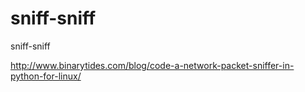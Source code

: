 sniff-sniff
===========

sniff-sniff



http://www.binarytides.com/blog/code-a-network-packet-sniffer-in-python-for-linux/